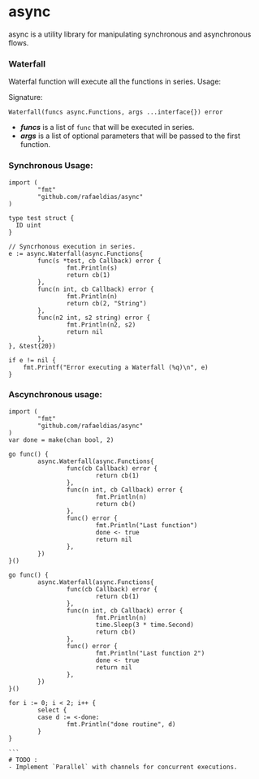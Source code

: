 # async

async is a utility library for manipulating synchronous and asynchronous flows.

### Waterfall
Waterfal function will execute all the functions in series. Usage:

Signature:
```
Waterfall(funcs async.Functions, args ...interface{}) error
```
- ***funcs*** is a list of `func` that will be executed in series.
- ***args*** is a list of optional parameters that will be passed to the first function.

### Synchronous Usage:
```
import (
        "fmt"
        "github.com/rafaeldias/async"
)

type test struct {
  ID uint
}

// Syncrhonous execution in series.
e := async.Waterfall(async.Functions{
        func(s *test, cb Callback) error {
                fmt.Println(s)
                return cb(1)
        },
        func(n int, cb Callback) error {
                fmt.Println(n)
                return cb(2, "String")
        },
        func(n2 int, s2 string) error {
                fmt.Println(n2, s2)
                return nil
        },
}, &test{20})

if e != nil {
    fmt.Printf("Error executing a Waterfall (%q)\n", e)
}
```

### Ascynchronous usage:
````
import (
        "fmt"
        "github.com/rafaeldias/async"
)
var done = make(chan bool, 2)

go func() {
        async.Waterfall(async.Functions{
                func(cb Callback) error {
                        return cb(1)
                },
                func(n int, cb Callback) error {
                        fmt.Println(n)
                        return cb()
                },
                func() error {
                        fmt.Println("Last function")
                        done <- true
                        return nil
                },
        })
}()

go func() {
        async.Waterfall(async.Functions{
                func(cb Callback) error {
                        return cb(1)
                },
                func(n int, cb Callback) error {
                        fmt.Println(n)
                        time.Sleep(3 * time.Second)
                        return cb()
                },
                func() error {
                        fmt.Println("Last function 2")
                        done <- true
                        return nil
                },
        })
}()

for i := 0; i < 2; i++ {
        select {
        case d := <-done:
                fmt.Println("done routine", d)
        }
}

```
# TODO :
- Implement `Parallel` with channels for concurrent executions.

